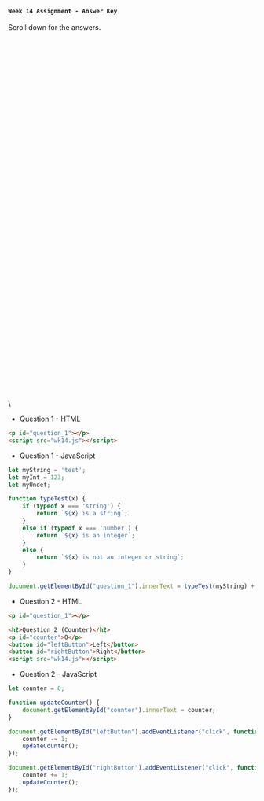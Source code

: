 **`Week 14 Assignment - Answer Key`**
\
\
Scroll down for the answers.
\
\
\
\
\
\
\
\
\
\
\
\
\
\
\
\
\
\
\
\
\
\
\
\
\
\
\
\
\
\
\
\
\
\
\
\
\
\
\
\
\
\
\
\
\
\

- Question 1 - HTML
```html
<p id="question_1"></p>
<script src="wk14.js"></script>
```
- Question 1 - JavaScript
```js
let myString = 'test';
let myInt = 123;
let myUndef;

function typeTest(x) {
    if (typeof x === 'string') {
        return `${x} is a string`;
    }
    else if (typeof x === 'number') {
        return `${x} is an integer`;
    }
    else {
        return `${x} is not an integer or string`;
    }
}

document.getElementById("question_1").innerText = typeTest(myString) + "\n" + typeTest(myInt) + "\n" + typeTest(myUndef);
```
- Question 2 - HTML
```html
<p id="question_1"></p>

<h2>Question 2 (Counter)</h2>
<p id="counter">0</p>
<button id="leftButton">Left</button>
<button id="rightButton">Right</button>
<script src="wk14.js"></script>  
```

- Question 2 - JavaScript
```js
let counter = 0;

function updateCounter() {
    document.getElementById("counter").innerText = counter;
}

document.getElementById("leftButton").addEventListener("click", function() {
    counter -= 1;
    updateCounter();
});

document.getElementById("rightButton").addEventListener("click", function() {
    counter += 1;
    updateCounter();
});
```
